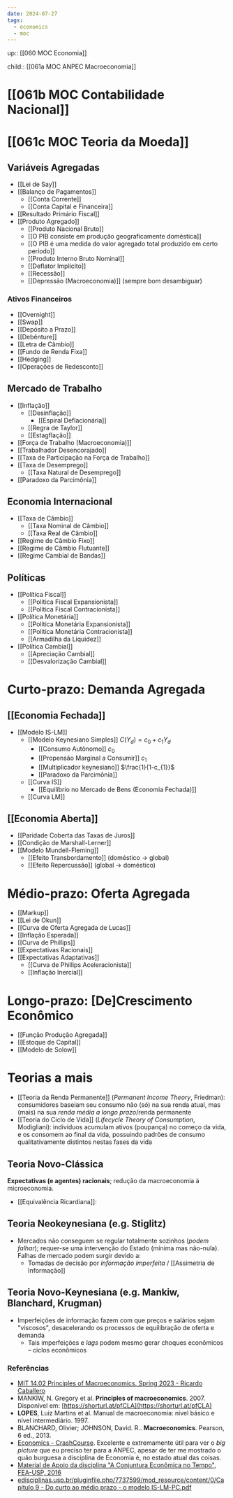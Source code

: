 ```yaml
---
date: 2024-07-27
tags:
  - economics
  - moc
---
```

up:: [[060 MOC Economia]]

child:: [[061a MOC ANPEC Macroeconomia]]

# [[061b MOC Contabilidade Nacional]]
# [[061c MOC Teoria da Moeda]]

## Variáveis Agregadas
- [[Lei de Say]]
- [[Balanço de Pagamentos]]
	- [[Conta Corrente]]
	- [[Conta Capital e Financeira]]
- [[Resultado Primário Fiscal]]
- [[Produto Agregado]]
	- [[Produto Nacional Bruto]]
	- [[O PIB consiste em produção geograficamente doméstica]]
	- [[O PIB é uma medida do valor agregado total produzido em certo período]]
	- [[Produto Interno Bruto Nominal]]
	- [[Deflator Implícito]]
	- [[Recessão]]
	- [[Depressão (Macroeconomia)]] (sempre bom desambiguar)


### Ativos Financeiros
- [[Overnight]]
- [[Swap]]
- [[Depósito a Prazo]]
- [[Debênture]]
- [[Letra de Câmbio]]
- [[Fundo de Renda Fixa]]
- [[Hedging]]
- [[Operações de Redesconto]]


## Mercado de Trabalho
- [[Inflação]]
	- [[Desinflação]]
		- [[Espiral Deflacionária]]
	- [[Regra de Taylor]]
	- [[Estagflação]]
- [[Força de Trabalho (Macroeconomia)]]
- [[Trabalhador Desencorajado]]
- [[Taxa de Participação na Força de Trabalho]]
- [[Taxa de Desemprego]]
	- [[Taxa Natural de Desemprego]]
- [[Paradoxo da Parcimônia]]

## Economia Internacional
- [[Taxa de Câmbio]]
	- [[Taxa Nominal de Câmbio]]
	- [[Taxa Real de Câmbio]]
- [[Regime de Câmbio Fixo]]
- [[Regime de Câmbio Flutuante]]
- [[Regime Cambial de Bandas]]

## Políticas
- [[Política Fiscal]]
	- [[Política Fiscal Expansionista]]
	- [[Política Fiscal Contracionista]]
- [[Política Monetária]]
	- [[Política Monetária Expansionista]]
	- [[Política Monetária Contracionista]]
	- [[Armadilha da Liquidez]]
- [[Política Cambial]]
	- [[Apreciação Cambial]]
	- [[Desvalorização Cambial]]

# Curto-prazo: Demanda Agregada
## [[Economia Fechada]]
- [[Modelo IS-LM]]
	- [[Modelo Keynesiano Simples]] $C(Y_{d}) = c_{0} + c_{1}Y_{d}$
		- [[Consumo Autônomo]] $c_{0}$
		- [[Propensão Marginal a Consumir]] $c_{1}$
		- [[Multiplicador keynesiano]] $\frac{1}{1-c_{1}}$
		- [[Paradoxo da Parcimônia]]
	- [[Curva IS]]
		- [[Equilíbrio no Mercado de Bens (Economia Fechada)]]
	- [[Curva LM]]

## [[Economia Aberta]]
- [[Paridade Coberta das Taxas de Juros]]
- [[Condição de Marshall-Lerner]]
- [[Modelo Mundell-Fleming]]
	- [[Efeito Transbordamento]] (doméstico -> global)
	- [[Efeito Repercussão]] (global -> doméstico)

# Médio-prazo: Oferta Agregada
- [[Markup]]
- [[Lei de Okun]]
- [[Curva de Oferta Agregada de Lucas]]
- [[Inflação Esperada]]
- [[Curva de Phillips]]
- [[Expectativas Racionais]]
- [[Expectativas Adaptativas]]
	- [[Curva de Phillips Aceleracionista]]
	- [[Inflação Inercial]]

# Longo-prazo: [De]Crescimento Econômico
- [[Função Produção Agregada]]
- [[Estoque de Capital]]
- [[Modelo de Solow]]

# Teorias a mais
- [[Teoria da Renda Permanente]] (*Permanent Income Theory*, Friedman): consumidores baseiam seu consumo não (só) na sua renda atual, mas (mais) na sua *renda média a longo prazo*/renda permanente
- [[Teoria do Ciclo de Vida]] (*Lifecycle Theory of Consumption*, Modigliani): indivíduos acumulam ativos (poupança) no começo da vida, e os consomem ao final da vida, possuindo padrões de consumo qualitativamente distintos nestas fases da vida

## Teoria Novo-Clássica 
**Expectativas (e agentes) racionais**; redução da macroeconomia à microeconomia. 
- [[Equivalência Ricardiana]]: 

## Teoria Neokeynesiana (e.g. Stiglitz)
- Mercados não conseguem se regular totalmente sozinhos (*podem falhar*); requer-se uma intervenção do Estado (mínima mas não-nula). Falhas de mercado podem surgir devido a:
	- Tomadas de decisão por *informação imperfeita* / [[Assimetria de Informação]]

## Teoria Novo-Keynesiana (e.g. Mankiw, Blanchard, Krugman)
- Imperfeições de informação fazem com que preços e salários sejam "viscosos", desacelerando os processos de equilibração de oferta e demanda
	- Tais imperfeições e *lags* podem mesmo gerar choques econômicos – ciclos econômicos



### Referências
- [MIT 14.02 Principles of Macroeconomics, Spring 2023 - Ricardo Caballero](https://www.youtube.com/playlist?list=PLUl4u3cNGP62EXoZ4B3_Ob7lRRwpGQxkb)
- MANKIW, N. Gregory et al. **Principles of macroeconomics**. 2007. Disponível em: [https://shorturl.at/pfCLA](https://shorturl.at/pfCLA)
- **LOPES**, Luiz Martins et al. Manual de macroeconomia: nível básico e nível intermediário. 1997.
- BLANCHARD, Olivier; JOHNSON, David. R.. **Macroeconomics**. Pearson, 6 ed., 2013.
- [Economics - CrashCourse](https://www.youtube.com/playlist?list=PL8dPuuaLjXtPNZwz5_o_5uirJ8gQXnhEO). Excelente e extremamente útil para ver o *big picture* que eu preciso ter para a ANPEC, apesar de ter me mostrado o quão burguesa a disciplina de Economia é, no estado atual das coisas.
- [Material de Apoio da disciplina "A Conjuntura Econômica no Tempo", FEA-USP, 2016](https://drive.google.com/drive/folders/0B2CaEohUstylWU9la1lFX0Y0WDg?resourcekey=0-JaUy9WtrYGtUayDCjOfaFA)
- [edisciplinas.usp.br/pluginfile.php/7737599/mod\_resource/content/0/Capítulo 9 - Do curto ao médio prazo - o modelo IS-LM-PC.pdf](https://edisciplinas.usp.br/pluginfile.php/7737599/mod_resource/content/0/Cap%C3%ADtulo%209%20-%20Do%20curto%20ao%20m%C3%A9dio%20prazo%20-%20o%20modelo%20IS-LM-PC.pdf)